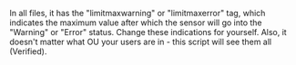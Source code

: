 
In all files, it has the "limitmaxwarning" or "limitmaxerror" tag, which indicates the maximum value after which the sensor will go into the "Warning" or "Error" status. 
Change these indications for yourself. Also, it doesn't matter what OU your users are in - this script will see them all (Verified).
